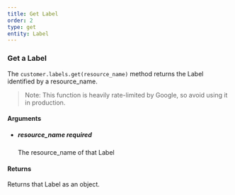 ```yaml
---
title: Get Label 
order: 2
type: get
entity: Label 
---
```


### Get a Label 

The `customer.labels.get(resource_name)` method returns the Label identified by a resource_name. 

> Note: This function is heavily rate-limited by Google, so avoid using it in production.


#### Arguments

- 	##### resource_name _required_
	The resource_name of that Label


#### Returns

Returns that Label as an object.
